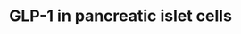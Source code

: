---
annotations:
- id: CL:0000171
  parent: native cell
  type: Cell Type Ontology
  value: pancreatic A cell
- id: CL:0000168
  parent: native cell
  type: Cell Type Ontology
  value: insulin secreting cell
- id: PW:0001761
  parent: classic metabolic pathway
  type: Pathway Ontology
  value: glucagon-like peptide-1 biosynthetic pathway
- id: CL:0000169
  parent: native cell
  type: Cell Type Ontology
  value: type B pancreatic cell
- id: PW:0000674
  parent: regulatory pathway
  type: Pathway Ontology
  value: insulin secretion pathway
- id: PW:0000560
  parent: regulatory pathway
  type: Pathway Ontology
  value: facilitative sugar transporter mediated glucose transport pathway
- id: PW:0000003
  parent: signaling pathway
  type: Pathway Ontology
  value: signaling pathway
authors:
- Eweitz
citedin: ''
communities: []
description: Factors in GLP-1 production in pancreatic alpha cells, and the hypothetical
  function of resulting GLP-1 in pancreatic beta cells.  Glucagon-like peptide-1 (GLP-1)
  is a short protein that suppresses feeding and helps manage glucose levels in diabetes.  It
  is encoded by the GCG gene.  Based on Figure 3 in https://www.ncbi.nlm.nih.gov/pmc/articles/PMC9190119.
last-edited: 2024-03-14
ndex: null
organisms:
- Homo sapiens
redirect_from:
- /index.php/Pathway:WP5447
- /instance/WP5447
- /instance/WP5447_r129165
revision: r129165
schema-jsonld:
- '@context': https://schema.org/
  '@id': https://wikipathways.github.io/pathways/WP5447.html
  '@type': Dataset
  creator:
    '@type': Organization
    name: WikiPathways
  description: Factors in GLP-1 production in pancreatic alpha cells, and the hypothetical
    function of resulting GLP-1 in pancreatic beta cells.  Glucagon-like peptide-1
    (GLP-1) is a short protein that suppresses feeding and helps manage glucose levels
    in diabetes.  It is encoded by the GCG gene.  Based on Figure 3 in https://www.ncbi.nlm.nih.gov/pmc/articles/PMC9190119.
  keywords:
  - GCG
  - GLP-1
  - GLP1R
  - Glucose
  - IL6
  - IL6R
  - INS
  - Insulin
  - SLC2A1
  - SLC2A2
  license: CC0
  name: GLP-1 in pancreatic islet cells
seo: CreativeWork
title: GLP-1 in pancreatic islet cells
wpid: WP5447
---